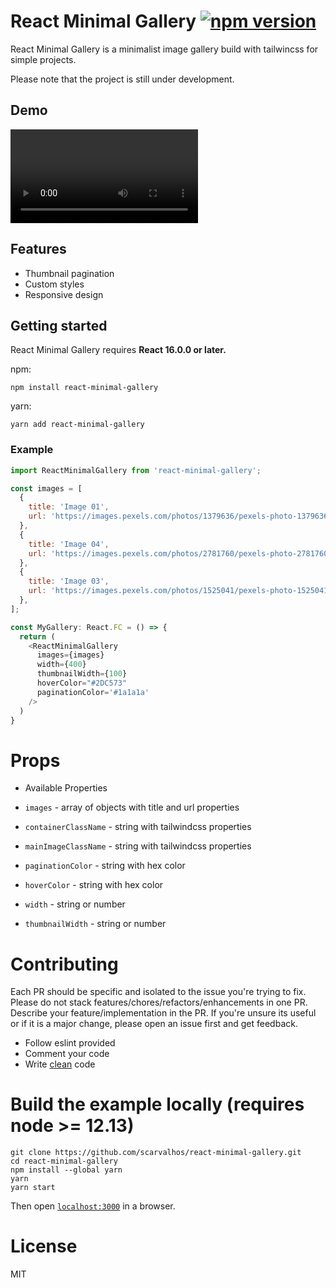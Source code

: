 # React Minimal Gallery [![npm version](https://badge.fury.io/js/react-minimal-gallery.svg)](https://badge.fury.io/js/react-minimal-gallery)

React Minimal Gallery is a minimalist image gallery build with tailwincss for simple projects.

Please note that the project is still under development.

## Demo

![demo gif](https://github.com/scarvalhos/react-minimal-gallery/raw/main/assets/demo-react-minimal-gallery.webm)

## Features

* Thumbnail pagination
* Custom styles
* Responsive design

## Getting started

React Minimal Gallery requires **React 16.0.0 or later.**

npm:

```
npm install react-minimal-gallery
```

yarn:

```
yarn add react-minimal-gallery
```

### Example

```js
import ReactMinimalGallery from 'react-minimal-gallery';

const images = [
  {
    title: 'Image 01',
    url: 'https://images.pexels.com/photos/1379636/pexels-photo-1379636.jpeg?auto=compress&cs=tinysrgb&w=1260&h=750&dpr=1',
  },
  {
    title: 'Image 04',
    url: 'https://images.pexels.com/photos/2781760/pexels-photo-2781760.jpeg?auto=compress&cs=tinysrgb&w=1260&h=750&dpr=1',
  },
  {
    title: 'Image 03',
    url: 'https://images.pexels.com/photos/1525041/pexels-photo-1525041.jpeg?auto=compress&cs=tinysrgb&w=1260&h=750&dpr=1',
  },
];

const MyGallery: React.FC = () => {
  return (
    <ReactMinimalGallery
      images={images}
      width={400}
      thumbnailWidth={100}
      hoverColor="#2DC573"
      paginationColor='#1a1a1a'
    />
  )
}
```

# Props

  * Available Properties

  * `images` - array of objects with title and url properties
  * `containerClassName` - string with tailwindcss properties
  * `mainImageClassName` - string with tailwindcss properties
  * `paginationColor` - string with hex color
  * `hoverColor` - string with hex color
  * `width` - string or number
  * `thumbnailWidth` - string or number

# Contributing

Each PR should be specific and isolated to the issue you're trying to fix. Please do not stack features/chores/refactors/enhancements in one PR. Describe your feature/implementation in the PR. If you're unsure its useful or if it is a major change, please open an issue first and get feedback.

* Follow eslint provided
* Comment your code
* Write [clean](https://github.com/ryanmcdermott/clean-code-javascript) code

# Build the example locally (requires node >= 12.13)

```
git clone https://github.com/scarvalhos/react-minimal-gallery.git
cd react-minimal-gallery
npm install --global yarn
yarn
yarn start
```

Then open [`localhost:3000`](http://localhost:3000) in a browser.

# License

MIT